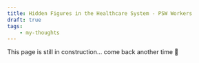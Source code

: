```yaml
---
title: Hidden Figures in the Healthcare System - PSW Workers
draft: true
tags: 
    - my-thoughts
---
```


This page is still in construction... come back another time 👋